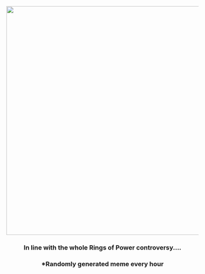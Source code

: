 <p align="center">
        <img src="https://i.redd.it/it2p5ruvjso91.png" width="600" height="600">
        </p>
        <h3 align="center">In line with the whole Rings of Power controversy....</h3>
        <h3 align="center">*Randomly generated meme every hour</h3>
    